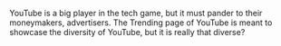 YouTube is a big player in the tech game, but it must pander to their 
moneymakers, advertisers. The Trending page of YouTube is meant to 
showcase the diversity of YouTube, but it is really that diverse?

